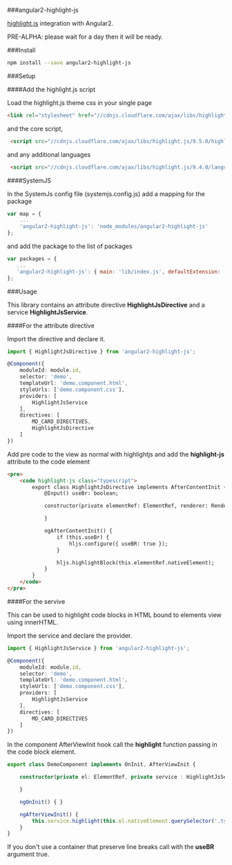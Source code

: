 ###angular2-highlight-js

[highlight.js](https://highlightjs.org) integration with Angular2.

PRE-ALPHA: please wait for a day then it will be ready.

###Install

```bash
npm install --save angular2-highlight-js
```

###Setup

####Add the highlight.js script

Load the highlight.js theme css in your single page

```html
<link rel="stylesheet" href="//cdnjs.cloudflare.com/ajax/libs/highlight.js/9.5.0/styles/monokai_sublime.min.css">
```

and the core script,

```html
 <script src="//cdnjs.cloudflare.com/ajax/libs/highlight.js/9.5.0/highlight.min.js"></script>
```

and any additional languages

```html
 <script src="//cdnjs.cloudflare.com/ajax/libs/highlight.js/9.4.0/languages/typescript.min.js"></script>
```

####SystemJS

In the SystemJs config file (systemjs.config.js) add a mapping for the package

```javascript
var map = {
    ...
    'angular2-highlight-js': 'node_modules/angular2-highlight-js'
};
```

and add the package to the list of packages

 ```javascript
var packages = {
    ...
    'angular2-highlight-js': { main: 'lib/index.js', defaultExtension: 'js' }
};
```

###Usage

This library contains an attribute directive **HighlightJsDirective** and a service **HighlightJsService**.

####For the attribute directive

Import the directive and declare it.

```typescript
import { HighlightJsDirective } from 'angular2-highlight-js';

@Component({
    moduleId: module.id,
    selector: 'demo',
    templateUrl: 'demo.component.html',
    styleUrls: ['demo.component.css'],
    providers: [
        HighlightJsService
    ],
    directives: [
        MD_CARD_DIRECTIVES,
        HighlightJsDirective
    ]
})
```

Add pre code to the view as normal with highlightjs and add the **highlight-js** attribute to the code element

```html
<pre>
    <code highlight-js class="typescript">
        export class HighlightJsDirective implements AfterContentInit {
            @Input() useBr: boolean;

            constructor(private elementRef: ElementRef, renderer: Renderer) {

            }

            ngAfterContentInit() {
                if (this.useBr) {
                    hljs.configure({ useBR: true });
                }

                hljs.highlightBlock(this.elementRef.nativeElement);
            }
        }
    </code>
</pre>
```

####For the servive

This can be used to highlight code blocks in HTML bound to elements view using innerHTML.

Import the service and declare the provider.

```typescript
import { HighlightJsService } from 'angular2-highlight-js';

@Component({
    moduleId: module.id,
    selector: 'demo',
    templateUrl: 'demo.component.html',
    styleUrls: ['demo.component.css'],
    providers: [
        HighlightJsService
    ],
    directives: [
        MD_CARD_DIRECTIVES
    ]
})
```

In the component AfterViewInit hook call the **highlight** function passing in the code block element.

```typescript
export class DemoComponent implements OnInit, AfterViewInit {

    constructor(private el: ElementRef, private service : HighlightJsService) {

    }

    ngOnInit() { }

    ngAfterViewInit() {        
        this.service.highlight(this.el.nativeElement.querySelector('.typescript'));
    }
}
```

If you don't use a container that preserve line breaks call with the **useBR** argument true.